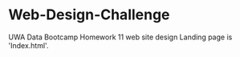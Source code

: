 # Web-Design-Challenge
UWA Data Bootcamp Homework 11 web site design 
Landing page is 'Index.html'. 

